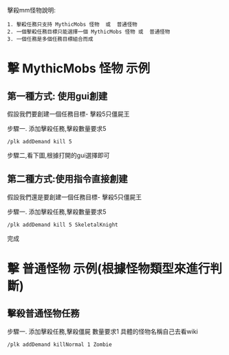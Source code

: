 擊殺mm怪物說明:
```
1. 擊殺任務只支持 MythicMobs 怪物  或  普通怪物
2. 一個擊殺任務目標只能選擇一個 MythicMobs 怪物 或  普通怪物
3. 一個任務是多個任務目標組合而成
```

# 擊 MythicMobs 怪物 示例
## 第一種方式: 使用gui創建
假設我們要創建一個任務目標- 擊殺5只僵屍王

步驟一. 添加擊殺任務,擊殺數量要求5
```
/plk addDemand kill 5
```
步驟二,看下圖,根據打開的gui選擇即可

## 第二種方式:使用指令直接創建
假設我們還是要創建一個任務目標- 擊殺5只僵屍王

步驟一. 添加擊殺任務,擊殺數量要求5
```
/plk addDemand kill 5 SkeletalKnight
```
完成

# 擊 普通怪物 示例(根據怪物類型來進行判斷)
## 擊殺普通怪物任務

步驟一. 添加擊殺任務,擊殺僵屍 數量要求1 具體的怪物名稱自己去看wiki
```
/plk addDemand killNormal 1 Zombie
```